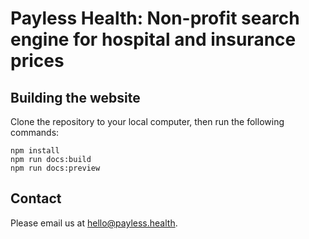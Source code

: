 # Payless Health: Non-profit search engine for hospital and insurance prices

## Building the website

Clone the repository to your local computer, then run the following commands:

```
npm install
npm run docs:build
npm run docs:preview
```

## Contact

Please email us at [hello@payless.health](mailto:hello@payless.health).
